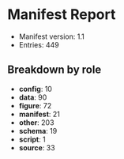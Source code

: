 # Manifest Report

- Manifest version: 1.1
- Entries: 449

## Breakdown by role
- **config**: 10
- **data**: 90
- **figure**: 72
- **manifest**: 21
- **other**: 203
- **schema**: 19
- **script**: 1
- **source**: 33
